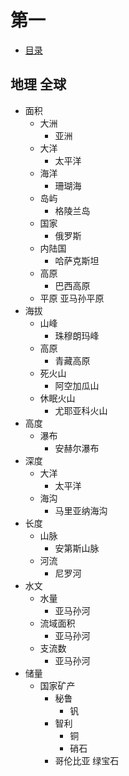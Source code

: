 # 第一
+ [目录](./README.md)
## 地理 全球
+ 面积
    + 大洲
        + 亚洲
    + 大洋
        + 太平洋
    + 海洋
        + 珊瑚海
    + 岛屿
        + 格陵兰岛
    + 国家
        + 俄罗斯
    + 内陆国
        + 哈萨克斯坦
    + 高原
        + 巴西高原
    + 平原
        亚马孙平原
+ 海拔
    + 山峰
        + 珠穆朗玛峰
    + 高原
        + 青藏高原
    + 死火山
        + 阿空加瓜山
    + 休眠火山
        + 尤耶亚科火山
+ 高度
    + 瀑布
        + 安赫尔瀑布
+ 深度
    + 大洋
        + 太平洋
    + 海沟
        + 马里亚纳海沟            
+ 长度
    + 山脉
        + 安第斯山脉
    + 河流
        + 尼罗河
+ 水文
    + 水量
        + 亚马孙河
    + 流域面积
        + 亚马孙河
    + 支流数
        + 亚马孙河
+ 储量
    + 国家矿产
        + 秘鲁
            + 钒
        + 智利
            + 铜
            + 硝石
        + 哥伦比亚
            绿宝石